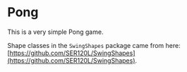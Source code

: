 # Pong

This is a very simple Pong game.

Shape classes in the `SwingShapes` package came from here: [https://github.com/SER120L/SwingShapes](https://github.com/SER120L/SwingShapes).